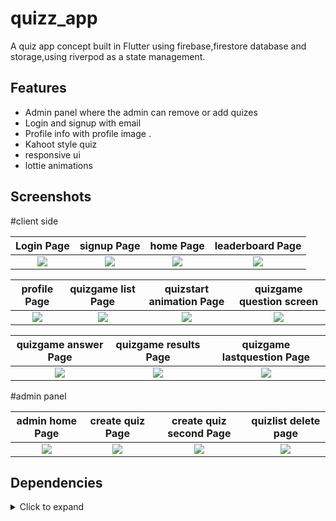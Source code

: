 # quizz_app
A quiz app concept built in Flutter using firebase,firestore database and storage,using riverpod as a state management.

## Features
* Admin panel where the admin can remove or add quizes
* Login and signup with email
* Profile info with profile image .
* Kahoot style quiz 
* responsive ui
* lottie animations

## Screenshots

#client side

Login Page                 |  signup Page              |  home Page                | leaderboard Page            
:-------------------------:|:-------------------------:|:-------------------------:|:-------------------------:
![](https://user-images.githubusercontent.com/56259590/202844678-c2f2b340-9a33-4103-9b0c-842a609c54e9.jpeg)|![](https://user-images.githubusercontent.com/56259590/202844683-cfa6d2e7-0755-449b-983e-051a838a8fc6.jpeg)|![](https://user-images.githubusercontent.com/56259590/202844685-9d1ab094-c152-49ab-8d08-986e93f2e9d1.jpeg)|![](https://user-images.githubusercontent.com/56259590/202844698-da7b532c-2992-4860-8a37-c59269bd4cab.jpeg)|


profile Page               |  quizgame list Page       |  quizstart animation Page | quizgame question screen            
:-------------------------:|:-------------------------:|:-------------------------:|:-------------------------:
![](https://user-images.githubusercontent.com/56259590/202844773-deda2113-c9d8-4e0d-b462-00ed94e7a54c.jpeg)|![](https://user-images.githubusercontent.com/56259590/202844862-4c37f688-6530-4207-aad8-30740832c31f.jpeg)|![](https://user-images.githubusercontent.com/56259590/202844793-a6ae2020-66dd-406f-ac66-272338c25e6f.jpeg)|![](https://user-images.githubusercontent.com/56259590/202844908-fe22988e-5a20-433a-b55f-723aaa93431a.jpeg)|

quizgame answer Page       |  quizgame results Page       |  quizgame lastquestion Page             
:-------------------------:|:-------------------------:|:-------------------------:
![](https://user-images.githubusercontent.com/56259590/202844914-8c43ea1a-7da8-46b5-a047-cdc2c62e367e.jpeg)|![](https://user-images.githubusercontent.com/56259590/202844974-aeb3165f-a086-4fa0-9d66-34b009d9e52f.jpeg)|![](https://user-images.githubusercontent.com/56259590/202844976-ea672de1-902d-4a53-870b-bf4f838ff1fb.jpeg)|

#admin panel

admin home Page            |  create quiz  Page        |  create quiz  second Page | quizlist delete page            
:-------------------------:|:-------------------------:|:-------------------------:|:-------------------------:
![](https://user-images.githubusercontent.com/56259590/202845053-e082a921-58f1-4125-806f-53de891a1b2f.jpeg)|![](https://user-images.githubusercontent.com/56259590/202845068-0a16bb97-df91-4f8f-8bfa-924cb2628edf.jpeg)|![](https://user-images.githubusercontent.com/56259590/202845074-794f5141-ac0b-47b9-baea-d047b25b62aa.jpeg)|![](https://user-images.githubusercontent.com/56259590/202845076-c4721156-528c-4cde-a1b7-05bec42289e3.jpeg)|

## Dependencies

<details>
     <summary> Click to expand </summary>
     
* [intl](https://pub.dev/packages/intl)
* [uuid](https://pub.dev/packages/uuid)
* [google_fonts](https://pub.dev/packages/google_fonts)
* [image_picker](https://pub.dev/packages/image_picker)
* [image](https://pub.dev/packages/image)
* [font_awesome_flutter](https://pub.dev/packages/font_awesome_flutter)
* [firebase_auth](https://pub.dev/packages/firebase_auth)
* [firebase_core](https://pub.dev/packages/firebase_core)
* [cloud_firestore](https://pub.dev/packages/cloud_firestore)
* [firebase_storage](https://pub.dev/packages/firebase_storage)
* [flutter_hooks](https://pub.dev/packages/flutter_hooks)
* [hooks_riverpod](https://pub.dev/packages/hooks_riverpod)
* [lottie](https://pub.dev/packages/lottie)
* [json_serializable](https://pub.dev/packages/json_serializable)
* [freezed](https://pub.dev/packages/freezed)
* [build_runner](https://pub.dev/packages/build_runner)
     
</details>







